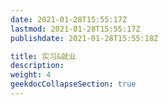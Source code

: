 ```yaml
---
date: 2021-01-28T15:55:17Z
lastmod: 2021-01-28T15:55:17Z
publishdate: 2021-01-28T15:55:18Z

title: 实习&就业
description:
weight: 4
geekdocCollapseSection: true
---
```

